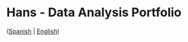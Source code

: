 # Hans - Data Analysis Portfolio 
([Spanish](https://github.com/HansAllTech/Hans_Data_Analysis_Portfolio/blob/main/Proyectos.md#tabla-de-contenido-es--en) | [English](https://github.com/HansAllTech/Hans_Data_Analysis_Portfolio/blob/main/Projects.md#table-of-content-es--en))                           
                                                          
                                                                                                                         
                                                              
                                                                        
                                          
                          
                         
              
      
            
        
   
 
 
 
